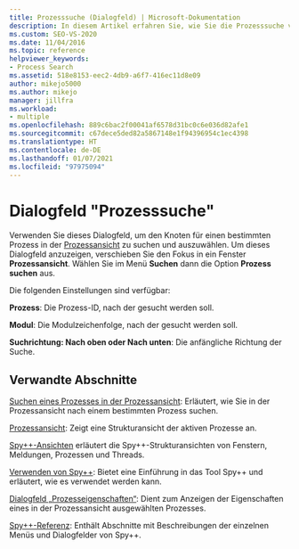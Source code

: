 ```yaml
---
title: Prozesssuche (Dialogfeld) | Microsoft-Dokumentation
description: In diesem Artikel erfahren Sie, wie Sie die Prozesssuche verwenden, um den Knoten für einen bestimmten Prozess in der Prozessansicht zu suchen und auszuwählen. Sie können die Prozess-ID, Modulzeichenfolge und Suchrichtung angeben.
ms.custom: SEO-VS-2020
ms.date: 11/04/2016
ms.topic: reference
helpviewer_keywords:
- Process Search
ms.assetid: 518e8153-eec2-4db9-a6f7-416ec11d8e09
author: mikejo5000
ms.author: mikejo
manager: jillfra
ms.workload:
- multiple
ms.openlocfilehash: 889c6bac2f00041af6578d31bc0c6e036d82afe1
ms.sourcegitcommit: c67dece5ded82a5867148e1f94396954c1ec4398
ms.translationtype: HT
ms.contentlocale: de-DE
ms.lasthandoff: 01/07/2021
ms.locfileid: "97975094"
---
```

# <a name="process-search-dialog-box"></a>Dialogfeld "Prozesssuche"
Verwenden Sie dieses Dialogfeld, um den Knoten für einen bestimmten Prozess in der [Prozessansicht](../debugger/processes-view.md) zu suchen und auszuwählen. Um dieses Dialogfeld anzuzeigen, verschieben Sie den Fokus in ein Fenster **Prozessansicht**. Wählen Sie im Menü **Suchen** dann die Option **Prozess suchen** aus.

 Die folgenden Einstellungen sind verfügbar:

 **Prozess**: Die Prozess-ID, nach der gesucht werden soll.

 **Modul**: Die Modulzeichenfolge, nach der gesucht werden soll.

 **Suchrichtung: Nach oben oder Nach unten**: Die anfängliche Richtung der Suche.

## <a name="related-sections"></a>Verwandte Abschnitte
 [Suchen eines Prozesses in der Prozessansicht](../debugger/how-to-search-for-a-process-in-processes-view.md): Erläutert, wie Sie in der Prozessansicht nach einem bestimmten Prozess suchen.

 [Prozessansicht](../debugger/processes-view.md): Zeigt eine Strukturansicht der aktiven Prozesse an.

 [Spy++-Ansichten](../debugger/spy-increment-views.md) erläutert die Spy++-Strukturansichten von Fenstern, Meldungen, Prozessen und Threads.

 [Verwenden von Spy++](../debugger/using-spy-increment.md): Bietet eine Einführung in das Tool Spy++ und erläutert, wie es verwendet werden kann.

 [Dialogfeld „Prozesseigenschaften“](../debugger/process-properties-dialog-box.md): Dient zum Anzeigen der Eigenschaften eines in der Prozessansicht ausgewählten Prozesses.

 [Spy++-Referenz](../debugger/spy-increment-reference.md): Enthält Abschnitte mit Beschreibungen der einzelnen Menüs und Dialogfelder von Spy++.